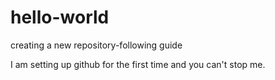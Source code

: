 # hello-world
creating a new repository-following guide

I am setting up github for the first time and you can't stop me. 
